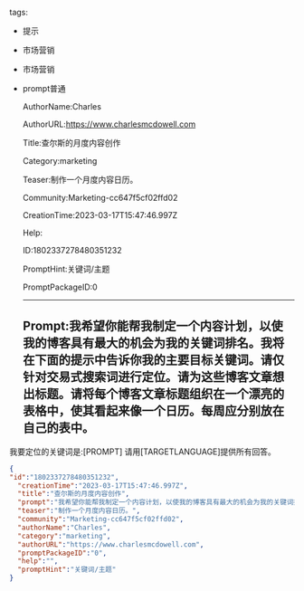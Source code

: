   tags: 
- 提示
- 市场营销
- 市场营销
- prompt普通

  AuthorName:Charles

  AuthorURL:https://www.charlesmcdowell.com

  Title:查尔斯的月度内容创作

  Category:marketing

  Teaser:制作一个月度内容日历。

  Community:Marketing-cc647f5cf02ffd02

  CreationTime:2023-03-17T15:47:46.997Z

  Help:

  ID:1802337278480351232

  PromptHint:关键词/主题

  PromptPackageID:0

  ---

  ## Prompt:我希望你能帮我制定一个内容计划，以使我的博客具有最大的机会为我的关键词排名。我将在下面的提示中告诉你我的主要目标关键词。请仅针对交易式搜索词进行定位。请为这些博客文章想出标题。请将每个博客文章标题组织在一个漂亮的表格中，使其看起来像一个日历。每周应分别放在自己的表中。

我要定位的关键词是:[PROMPT]
请用[TARGETLANGUAGE]提供所有回答。

  ```json
  {
  "id":"1802337278480351232",
    "creationTime":"2023-03-17T15:47:46.997Z",
    "title":"查尔斯的月度内容创作",
    "prompt":"我希望你能帮我制定一个内容计划，以使我的博客具有最大的机会为我的关键词排名。我将在下面的提示中告诉你我的主要目标关键词。请仅针对交易式搜索词进行定位。请为这些博客文章想出标题。请将每个博客文章标题组织在一个漂亮的表格中，使其看起来像一个日历。每周应分别放在自己的表中。\n\n我要定位的关键词是:[PROMPT]\n请用[TARGETLANGUAGE]提供所有回答。",
    "teaser":"制作一个月度内容日历。",
    "community":"Marketing-cc647f5cf02ffd02",
    "authorName":"Charles",
    "category":"marketing",
    "authorURL":"https://www.charlesmcdowell.com",
    "promptPackageID":"0",
    "help":"",
    "promptHint":"关键词/主题"
  }
  ```

